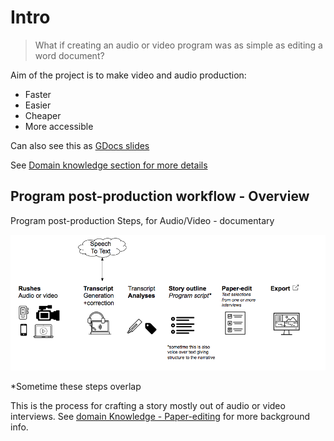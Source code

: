 # Intro

> What if creating an audio or video program was as simple as editing a word document?

Aim of the project is to make video and audio production:

- Faster
- Easier
- Cheaper
- More accessible

Can also see this as [GDocs slides](https://docs.google.com/presentation/d/1M6w8xNA5U4KtxQYrZ1gmPhBqwQbwMOnYavp3RV0HM4Q/edit#slide=id.g33ba2bc411_0_1)

See [Domain knowledge section for more details](./guides/domain-knowledge.md)

## Program post-production workflow - Overview

Program post-production Steps, for Audio/Video - documentary

![production process overview](./img/production-process-overview.png)

\*Sometime these steps overlap

This is the process for crafting a story mostly out of audio or video interviews. See [domain Knowledge - Paper-editing](./guides/domain-knowledge.md) for more background info.

